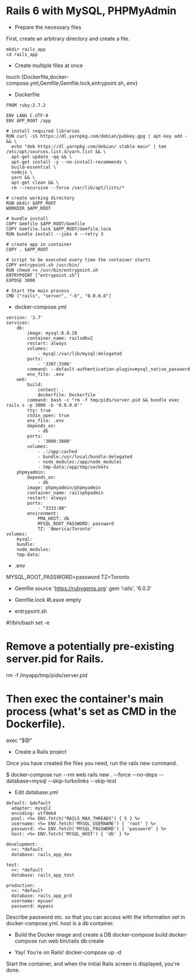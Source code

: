 # Rails 6 with MySQL, PHPMyAdmin

* Prepare the necessary files

First, create an arbitrary directory and create a file.
```
mkdir rails_app
cd rails_app
```
* Create multiple files at once

touch {Dockerfile,docker-compose.yml,Gemfile,Gemfile.lock,entrypoint.sh,.env}


* Dockerfile
```
FROM ruby:2.7.2

ENV LANG C.UTF-8
ENV APP_ROOT /app

# install required libraries
RUN curl -sS https://dl.yarnpkg.com/debian/pubkey.gpg | apt-key add - && \
  echo "deb https://dl.yarnpkg.com/debian/ stable main" | tee /etc/apt/sources.list.d/yarn.list && \
  apt-get update -qq && \
  apt-get install -y --no-install-recommends \
  build-essential \
  nodejs \
  yarn && \
  apt-get clean && \
  rm --recursive --force /var/lib/apt/lists/*

# create working directory
RUN mkdir $APP_ROOT
WORKDIR $APP_ROOT

# bundle install
COPY Gemfile $APP_ROOT/Gemfile
COPY Gemfile.lock $APP_ROOT/Gemfile.lock
RUN bundle install --jobs 4 --retry 3

# create app in container
COPY . $APP_ROOT

# script to be executed every time the container starts
COPY entrypoint.sh /usr/bin/
RUN chmod +x /usr/bin/entrypoint.sh
ENTRYPOINT ["entrypoint.sh"]
EXPOSE 3000

# Start the main process
CMD ["rails", "server", "-b", "0.0.0.0"]
```
* docker-compose.yml

```
version: '3.7'
services:
    db:
        image: mysql:8.0.20
        container_name: railsdbv2
        restart: always
        volumes:
            - mysql:/var/lib/mysql:delegated
        ports:
            - '3307:3306'
        command: --default-authentication-plugin=mysql_native_password
        env_file: .env
    web:
        build:
            context: .
            dockerfile: Dockerfile
        command: bash -c "rm -f tmp/pids/server.pid && bundle exec rails s -p 3000 -b '0.0.0.0'"
        tty: true
        stdin_open: true
        env_file: .env
        depends_on:
            - db
        ports:
            - '3000:3000'
        volumes:
            - .:/app:cached
            - bundle:/usr/local/bundle:delegated
            - node_modules:/app/node_modules
            - tmp-data:/app/tmp/sockets
    phpmyadmin:
        depends_on:
            - db
        image: phpmyadmin/phpmyadmin
        container_name: railsphpadmin
        restart: always
        ports:
            - "3333:80"
        environment:
            PMA_HOST: db
            MYSQL_ROOT_PASSWORD: password
            TZ: 'America/Toronto'
volumes:
    mysql:
    bundle:
    node_modules:
    tmp-data:
```

* .env

MYSQL_ROOT_PASSWORD=password
TZ=Toronto


* Gemfile
source 'https://rubygems.org'
gem 'rails', '6.0.3'


* Gemfile.lock
#Leave empty

* entrypoint.sh

#!/bin/bash
set -e

# Remove a potentially pre-existing server.pid for Rails.
rm -f /myapp/tmp/pids/server.pid

# Then exec the container's main process (what's set as CMD in the Dockerfile).
exec "$@"


* Create a Rails project

Once you have created the files you need, run the rails new command.

$ docker-compose run --rm web rails new . --force --no-deps --database=mysql --skip-turbolinks --skip-test

* Edit database.yml

```
default: &default
  adapter: mysql2
  encoding: utf8mb4
  pool: <%= ENV.fetch("RAILS_MAX_THREADS") { 5 } %>
  username: <%= ENV.fetch('MYSQL_USERNAME') { 'root' } %>
  password: <%= ENV.fetch('MYSQL_PASSWORD') { 'password' } %>
  host: <%= ENV.fetch('MYSQL_HOST') { 'db' } %>

development:
  <<: *default
  database: rails_app_dev

test:
  <<: *default
  database: rails_app_test

production:
  <<: *default
  database: rails_app_prd
  username: myuser
  password: mypass
```

Describe password etc. so that you can access with the information set in docker-compose.yml. host is a db container.

* Build the Docker image and create a DB
docker-compose build
docker-compose run web bin/rails db:create


* Yay! You’re on Rails!
docker-compose up -d

Start the container, and when the initial Rails screen is displayed, you're done.